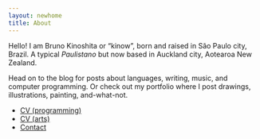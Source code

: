 ```yaml
---
layout: newhome
title: About
---
```


Hello! I am Bruno Kinoshita or “kinow”, born and raised in São Paulo city, Brazil. 
A typical _Paulistano_ but now based in Auckland city, Aotearoa New Zealand.

Head on to the blog for posts about languages, writing, music, and computer
programming. Or check out my portfolio where I post drawings, illustrations,
painting, and-what-not.

<ul>
  <li>
    <a href="">CV (programming)</a>
  </li>
  <li>
    <a href="">CV (arts)</a>
  </li>
  <li>
    <a href="">Contact</a>
  </li>
</ul>
